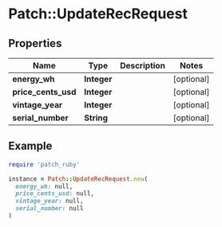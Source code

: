 # Patch::UpdateRecRequest

## Properties

| Name | Type | Description | Notes |
| ---- | ---- | ----------- | ----- |
| **energy_wh** | **Integer** |  | [optional] |
| **price_cents_usd** | **Integer** |  | [optional] |
| **vintage_year** | **Integer** |  | [optional] |
| **serial_number** | **String** |  | [optional] |

## Example

```ruby
require 'patch_ruby'

instance = Patch::UpdateRecRequest.new(
  energy_wh: null,
  price_cents_usd: null,
  vintage_year: null,
  serial_number: null
)
```

